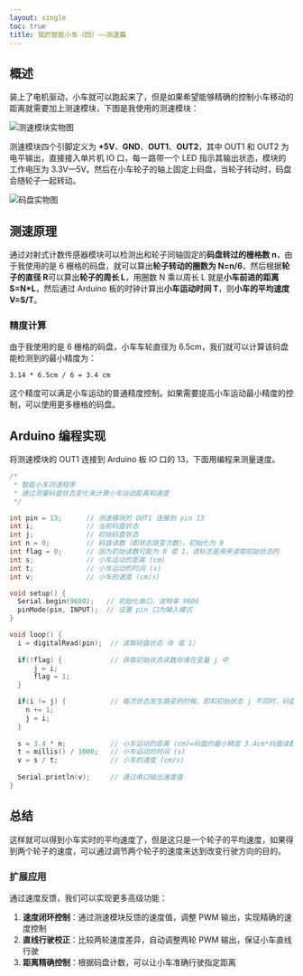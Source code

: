 ```yaml
---
layout: single
toc: true
title: 我的智能小车（四）——测速篇
---
```


## 概述

装上了电机驱动，小车就可以跑起来了，但是如果希望能够精确的控制小车移动的距离就需要加上测速模块，下图是我使用的测速模块：

![测速模块实物图](https://f002.backblazeb2.com/file/as-cdn/blog/%E6%B5%8B%E9%80%9F%E6%A8%A1%E5%9D%97.jpg)

测速模块四个引脚定义为 **+5V**、**GND**、**OUT1**、**OUT2**，其中 OUT1 和 OUT2 为电平输出，直接接入单片机 IO 口，每一路带一个 LED 指示其输出状态，模块的工作电压为 3.3V—5V。然后在小车轮子的轴上固定上码盘，当轮子转动时，码盘会随轮子一起转动。

![码盘实物图](https://f002.backblazeb2.com/file/as-cdn/blog/%E7%A0%81%E7%9B%98.jpg)

## 测速原理

通过对射式计数传感器模块可以检测出和轮子同轴固定的**码盘转过的栅格数 n**，由于我使用的是 6 栅格的码盘，就可以算出**轮子转动的圈数为 N=n/6**，然后根据**轮子的直径 R**可以算出**轮子的周长 L**，用圈数 N 乘以周长 L 就是**小车前进的距离 S=N*L**，然后通过 Arduino 板的时钟计算出**小车运动时间 T**，则**小车的平均速度 V=S/T**。

### 精度计算

由于我使用的是 6 栅格的码盘，小车车轮直径为 6.5cm，我们就可以计算该码盘能检测到的最小精度为：

```
3.14 * 6.5cm / 6 = 3.4 cm
```

这个精度可以满足小车运动的普通精度控制。如果需要提高小车运动最小精度的控制，可以使用更多栅格的码盘。

## Arduino 编程实现

将测速模块的 OUT1 连接到 Arduino 板 IO 口的 13，下面用编程来测量速度。

```c
/*
 * 智能小车测速程序
 * 通过测量码盘状态变化来计算小车运动距离和速度
 */

int pin = 13;      // 测速模块的 OUT1 连接到 pin 13
int i;             // 当前码盘状态
int j;             // 初始码盘状态
int n = 0;         // 码盘读数（即状态跳变次数），初始化为 0
int flag = 0;      // 因为初始读数可能为 0 或 1，该标志是用来读取初始状态的
int s;             // 小车运动的距离 (cm)
int t;             // 小车运动的时间 (s)
int v;             // 小车的速度 (cm/s)

void setup() {
  Serial.begin(9600);   // 初始化串口，波特率 9600
  pinMode(pin, INPUT);  // 设置 pin 口为输入模式
}

void loop() {
  i = digitalRead(pin);  // 读取码盘状态（0 或 1）
  
  if(!flag) {            // 获取初始状态读数存储在变量 j 中
      j = i;
      flag = 1;
  }

  if(i != j) {           // 每次状态发生跳变的时候，即和初始状态 j 不同时，码盘读数增加 1
    n += 1;
    j = i;
  }
  
  s = 3.4 * n;           // 小车运动的距离 (cm)=码盘的最小精度 3.4cm*码盘读数 n
  t = millis() / 1000;   // 小车运动的时间 (s)
  v = s / t;             // 小车的速度 (cm/s)
  
  Serial.println(v);     // 通过串口输出速度值
}
```

## 总结

这样就可以得到小车实时的平均速度了，但是这只是一个轮子的平均速度，如果得到两个轮子的速度，可以通过调节两个轮子的速度来达到改变行驶方向的目的。

### 扩展应用

通过速度反馈，我们可以实现更多高级功能：

1. **速度闭环控制**：通过测速模块反馈的速度值，调整 PWM 输出，实现精确的速度控制
2. **直线行驶校正**：比较两轮速度差异，自动调整两轮 PWM 输出，保证小车直线行驶
3. **距离精确控制**：根据码盘计数，可以让小车准确行驶指定距离
